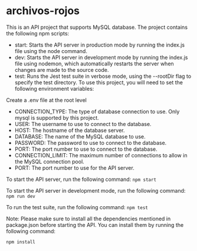 # archivos-rojos

This is an API project that supports MySQL database. The project contains the following npm scripts:

- start: Starts the API server in production mode by running the index.js file using the node command.
- dev: Starts the API server in development mode by running the index.js file using nodemon, which automatically restarts the server when changes are made to the source code.
- test: Runs the Jest test suite in verbose mode, using the --rootDir flag to specify the test directory.
To use this project, you will need to set the following environment variables:

Create a .env file at the root level

- CONNECTION_TYPE: The type of database connection to use. Only mysql is supported by this project.
- USER: The username to use to connect to the database.
- HOST: The hostname of the database server.
- DATABASE: The name of the MySQL database to use.
- PASSWORD: The password to use to connect to the database.
- PORT: The port number to use to connect to the database.
- CONNECTION_LIMIT: The maximum number of connections to allow in the MySQL connection pool.
- PORT: The port number to use for the API server.

To start the API server, run the following command:
`npm start`

To start the API server in development mode, run the following command:
`npm run dev`

To run the test suite, run the following command:
`npm test`

Note: Please make sure to install all the dependencies mentioned in package.json before starting the API. You can install them by running the following command:

`npm install`
